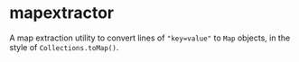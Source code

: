 mapextractor
===

A map extraction utility to convert lines of `"key=value"` to `Map` objects, in the style of `Collections.toMap()`.